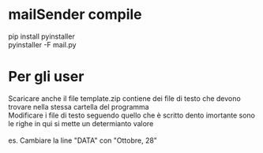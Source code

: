 # mailSender compile 
pip install pyinstaller  
pyinstaller -F mail.py
# Per gli user


Scaricare anche il file template.zip contiene dei file di testo che devono trovare nella stessa cartella del programma  
Modificare i file di testo seguendo quello che è scritto dento imortante sono le righe in qui si mette un determianto valore  
</br>
es. Cambiare la line "DATA" con "Ottobre, 28"

